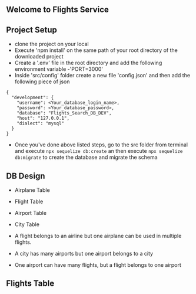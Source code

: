 ## Welcome to Flights Service

## Project Setup
- clone the project on your local
- Execute 'npm install' on the same path of your root directory of the downloaded project
- Create a '.env' file in the root directory and add the following environment variable
    -'PORT=3000'
- Inside 'src/config' folder create a new file 'config.json' and then add the following piece of json

```
{
  "development": {
    "username": <Your_database_login_name>,
    "password": <Your_database_password>,
    "database": "Flights_Search_DB_DEV",
    "host": "127.0.0.1",
    "dialect": "mysql"
  }
}
```
- Once you've done above listed steps, go to the src folder from terminal and execute `npx sequelize db:create` an then execute `npx sequelize db:migrate` to create the database and migrate the schema

## DB Design
  - Airplane Table
  - Flight Table
  - Airport Table
  - City Table

  - A flight belongs to an airline but one airplane can be used in multiple flights.
  - A city has many airports but one airport belongs to a city
  - One airport can have many flights, but a flight belongs to one airport

## Flights Table
